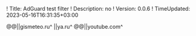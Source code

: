 ! Title: AdGuard test filter
! Description: no
! Version: 0.0.6
! TimeUpdated: 2023-05-16T16:31:35+03:00

@@||gismeteo.ru^
||ya.ru^
@@||youtube.com^